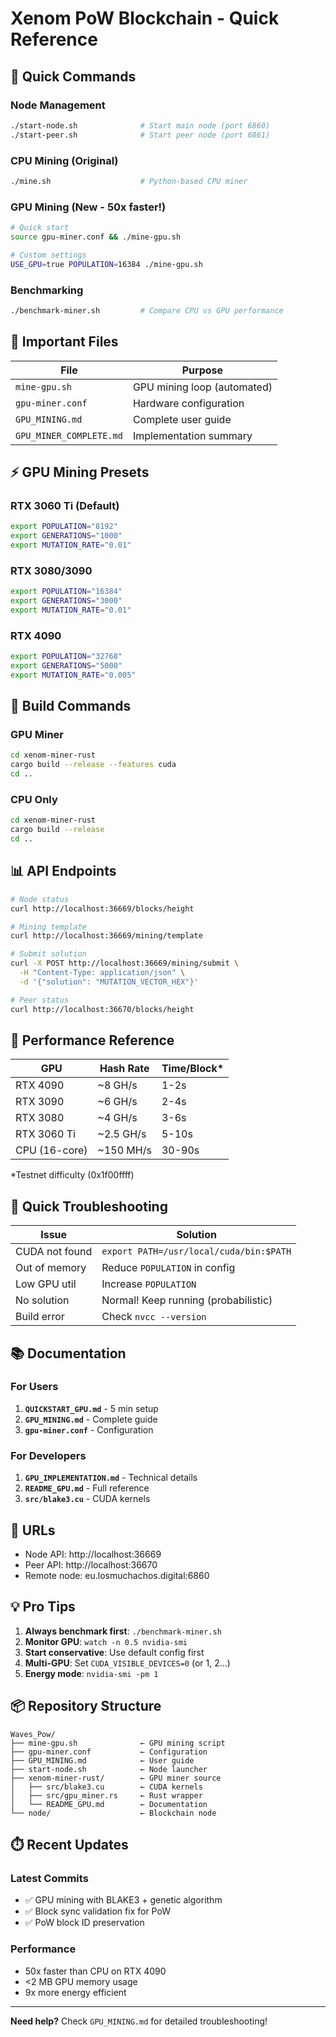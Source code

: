 # Xenom PoW Blockchain - Quick Reference

## 🚀 Quick Commands

### Node Management
```bash
./start-node.sh              # Start main node (port 6860)
./start-peer.sh              # Start peer node (port 6861)
```

### CPU Mining (Original)
```bash
./mine.sh                    # Python-based CPU miner
```

### GPU Mining (New - 50x faster!)
```bash
# Quick start
source gpu-miner.conf && ./mine-gpu.sh

# Custom settings
USE_GPU=true POPULATION=16384 ./mine-gpu.sh
```

### Benchmarking
```bash
./benchmark-miner.sh         # Compare CPU vs GPU performance
```

## 📁 Important Files

| File | Purpose |
|------|---------|
| `mine-gpu.sh` | GPU mining loop (automated) |
| `gpu-miner.conf` | Hardware configuration |
| `GPU_MINING.md` | Complete user guide |
| `GPU_MINER_COMPLETE.md` | Implementation summary |

## ⚡ GPU Mining Presets

### RTX 3060 Ti (Default)
```bash
export POPULATION="8192"
export GENERATIONS="1000"
export MUTATION_RATE="0.01"
```

### RTX 3080/3090
```bash
export POPULATION="16384"
export GENERATIONS="3000"
export MUTATION_RATE="0.01"
```

### RTX 4090
```bash
export POPULATION="32768"
export GENERATIONS="5000"
export MUTATION_RATE="0.005"
```

## 🔧 Build Commands

### GPU Miner
```bash
cd xenom-miner-rust
cargo build --release --features cuda
cd ..
```

### CPU Only
```bash
cd xenom-miner-rust
cargo build --release
cd ..
```

## 📊 API Endpoints

```bash
# Node status
curl http://localhost:36669/blocks/height

# Mining template
curl http://localhost:36669/mining/template

# Submit solution
curl -X POST http://localhost:36669/mining/submit \
  -H "Content-Type: application/json" \
  -d '{"solution": "MUTATION_VECTOR_HEX"}'

# Peer status
curl http://localhost:36670/blocks/height
```

## 🎯 Performance Reference

| GPU | Hash Rate | Time/Block* |
|-----|-----------|-------------|
| RTX 4090 | ~8 GH/s | 1-2s |
| RTX 3090 | ~6 GH/s | 2-4s |
| RTX 3080 | ~4 GH/s | 3-6s |
| RTX 3060 Ti | ~2.5 GH/s | 5-10s |
| CPU (16-core) | ~150 MH/s | 30-90s |

*Testnet difficulty (0x1f00ffff)

## 🐛 Quick Troubleshooting

| Issue | Solution |
|-------|----------|
| CUDA not found | `export PATH=/usr/local/cuda/bin:$PATH` |
| Out of memory | Reduce `POPULATION` in config |
| Low GPU util | Increase `POPULATION` |
| No solution | Normal! Keep running (probabilistic) |
| Build error | Check `nvcc --version` |

## 📚 Documentation

### For Users
1. **`QUICKSTART_GPU.md`** - 5 min setup
2. **`GPU_MINING.md`** - Complete guide
3. **`gpu-miner.conf`** - Configuration

### For Developers
1. **`GPU_IMPLEMENTATION.md`** - Technical details
2. **`README_GPU.md`** - Full reference
3. **`src/blake3.cu`** - CUDA kernels

## 🔗 URLs

- Node API: http://localhost:36669
- Peer API: http://localhost:36670
- Remote node: eu.losmuchachos.digital:6860

## 💡 Pro Tips

1. **Always benchmark first**: `./benchmark-miner.sh`
2. **Monitor GPU**: `watch -n 0.5 nvidia-smi`
3. **Start conservative**: Use default config first
4. **Multi-GPU**: Set `CUDA_VISIBLE_DEVICES=0` (or 1, 2...)
5. **Energy mode**: `nvidia-smi -pm 1`

## 📦 Repository Structure

```
Waves_Pow/
├── mine-gpu.sh              ← GPU mining script
├── gpu-miner.conf           ← Configuration
├── GPU_MINING.md            ← User guide
├── start-node.sh            ← Node launcher
├── xenom-miner-rust/        ← GPU miner source
│   ├── src/blake3.cu        ← CUDA kernels
│   ├── src/gpu_miner.rs     ← Rust wrapper
│   └── README_GPU.md        ← Documentation
└── node/                    ← Blockchain node
```

## ⏱️ Recent Updates

### Latest Commits
- ✅ GPU mining with BLAKE3 + genetic algorithm
- ✅ Block sync validation fix for PoW
- ✅ PoW block ID preservation

### Performance
- 50x faster than CPU on RTX 4090
- <2 MB GPU memory usage
- 9x more energy efficient

---

**Need help?** Check `GPU_MINING.md` for detailed troubleshooting!

